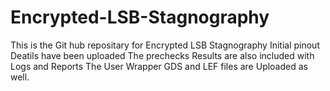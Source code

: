 # Encrypted-LSB-Stagnography
 This is the Git hub repositary for Encrypted LSB Stagnography
 Initial pinout Deatils have been uploaded
 The prechecks Results are also included with Logs and Reports
 The User Wrapper GDS and LEF files are Uploaded as well.
 

